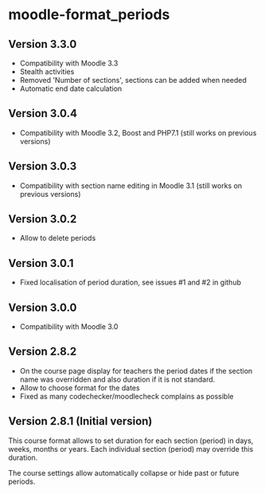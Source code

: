 moodle-format_periods
=====================

Version 3.3.0
-------------

- Compatibility with Moodle 3.3
- Stealth activities
- Removed 'Number of sections', sections can be added when needed
- Automatic end date calculation

Version 3.0.4
-------------

- Compatibility with Moodle 3.2, Boost and PHP7.1 (still works on previous versions)

Version 3.0.3
-------------

- Compatibility with section name editing in Moodle 3.1 (still works on previous
  versions)

Version 3.0.2
-------------

- Allow to delete periods

Version 3.0.1
-------------

- Fixed localisation of period duration, see issues #1 and #2 in github

Version 3.0.0
-------------

- Compatibility with Moodle 3.0

Version 2.8.2
-------------

- On the course page display for teachers the period dates if the section name
was overridden and also duration if it is not standard.
- Allow to choose format for the dates
- Fixed as many codechecker/moodlecheck complains as possible

Version 2.8.1 (Initial version)
-------------------------------

This course format allows to set duration for each section (period) in days,
weeks, months or years. Each individual section (period) may override this
duration.

The course settings allow automatically collapse or hide past or future periods.
